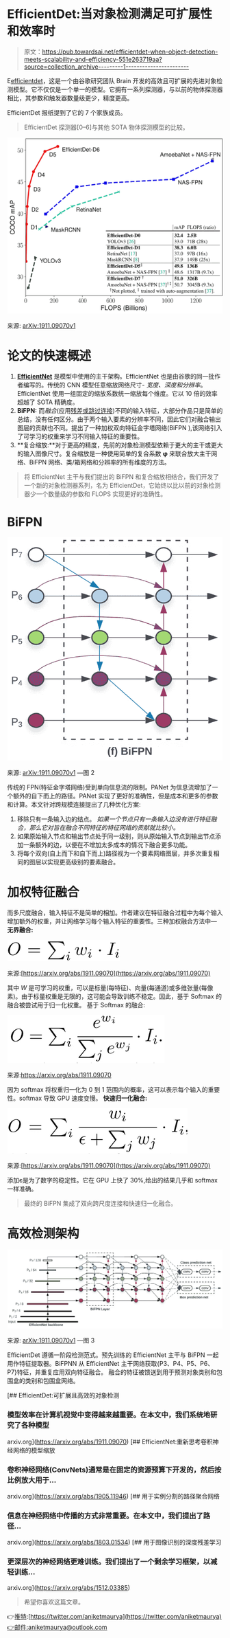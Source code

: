 # EfficientDet:当对象检测满足可扩展性和效率时

> 原文：<https://pub.towardsai.net/efficientdet-when-object-detection-meets-scalability-and-efficiency-551e263719aa?source=collection_archive---------1----------------------->

E[efficientdet](https://arxiv.org/abs/1911.09070)，这是一个由谷歌研究团队 Brain 开发的高效且可扩展的先进对象检测模型。它不仅仅是一个单一的模型。它拥有一系列探测器，与以前的物体探测器相比，其参数和触发器数量级更少，精度更高。

EfficientDet 报纸提到了它的 7 个家族成员。

> EfficientDet 探测器[0–6]与其他 SOTA 物体探测模型的比较。

![](img/ec33356f3c9fd97ae3897d90e2bdc11e.png)

来源: [arXiv:1911.09070v1](https://arxiv.org/abs/1911.09070)

# 论文的快速概述

1.  [**EfficientNet**](https://arxiv.org/abs/1905.11946) 是模型中使用的主干架构。EfficientNet 也是由谷歌的同一批作者编写的。传统的 CNN 模型任意缩放网络尺寸- *宽度、深度和分辨率*。EfficientNet 使用一组固定的缩放系数统一缩放每个维度。它以 10 倍的效率超越了 SOTA 精确度。
2.  **BiFPN:** 而*融合*(应用[残差或跳过连接](https://arxiv.org/abs/1512.03385))不同的输入特征，大部分作品只是简单的总结，没有任何区分。由于两个输入要素的分辨率不同，因此它们对融合输出图层的贡献也不同。提出了一种加权双向特征金字塔网络(BiFPN ),该网络引入了可学习的权重来学习不同输入特征的重要性。
3.  **复合缩放:**对于更高的精度，先前的对象检测模型依赖于更大的主干或更大的输入图像尺寸。复合缩放是一种使用简单的复合系数 **φ** 来联合放大主干网络、BiFPN 网络、类/箱网络和分辨率的所有维度的方法。

> 将 EfficientNet 主干与我们提出的 BiFPN 和复合缩放相结合，我们开发了一个新的对象检测器系列，名为 EfficientDet，它始终以比以前的对象检测器少一个数量级的参数和 FLOPS 实现更好的准确性。

# BiFPN

![](img/b2d0b170e8e4355db72a50c014e94dcd.png)

来源: [arXiv:1911.09070v1](https://arxiv.org/abs/1911.09070) —图 2

传统的 FPN(特征金字塔网络)受到单向信息流的限制。PANet 为信息流增加了一个额外的自下而上的路径。PANet 实现了更好的准确性，但是成本和更多的参数和计算。本文针对跨规模连接提出了几种优化方案:

1.  移除只有一条输入边的结点。
    *如果一个节点只有一条输入边没有进行特征融合，那么它对旨在融合不同特征的特征网络的贡献就比较小。*
2.  如果原始输入节点和输出节点处于同一级别，则从原始输入节点到输出节点添加一条额外的边，以便在不增加太多成本的情况下融合更多功能。
3.  将每个双向(自上而下和自下而上)路径视为一个要素网络图层，并多次重复相同的图层以实现更高级别的要素融合。

# 加权特征融合

而多尺度融合，输入特征不是简单的相加。作者建议在特征融合过程中为每个输入增加额外的权重，并让网络学习每个输入特征的重要性。三种加权融合方法中—
**无界融合:**

![](img/74fcbaa12001393a5acc729d0ac7f44b.png)

来源:[https://arxiv.org/abs/1911.09070](https://arxiv.org/abs/1911.09070)

其中 *W* 是可学习的权重，可以是标量(每特征)、向量(每通道)或多维张量(每像素)。由于标量权重是无限的，这可能会导致训练不稳定。因此，基于 Softmax 的融合被尝试用于归一化权重。
基于 Softmax 的融合:

![](img/2326e65194921592371c1cc28067a4dd.png)

来源:https://arxiv.org/abs/1911.09070

因为 softmax 将权重归一化为 0 到 1 范围内的概率，这可以表示每个输入的重要性。softmax 导致 GPU 速度变慢。
**快速归一化融合:**

![](img/7ef17e9cd41ca7c3f53f55afc3d17149.png)

来源:[https://arxiv.org/abs/1911.09070](https://arxiv.org/abs/1911.09070)

添加є是为了数字的稳定性。它在 GPU 上快了 30%,给出的结果几乎和 softmax 一样准确。

> 最终的 BiFPN 集成了双向跨尺度连接和快速归一化融合。

# 高效检测架构

![](img/ebb99f9a5e9938678ba7dd621fb05bf2.png)

来源: [arXiv:1911.09070v1](https://arxiv.org/abs/1911.09070) —图 3

EfficientDet 遵循一阶段检测范式。预先训练的 EfficientNet 主干与 BiFPN 一起用作特征提取器。BiFPNN 从 EfficientNet 主干网络获取{P3、P4、P5、P6、P7}特征，并重复应用双向特征融合。
融合的特征被馈送到用于预测对象类别和包围盒的类别和包围盒网络。

 [## EfficientDet:可扩展且高效的对象检测

### 模型效率在计算机视觉中变得越来越重要。在本文中，我们系统地研究了各种模型

arxiv.org](https://arxiv.org/abs/1911.09070)  [## EfficientNet:重新思考卷积神经网络的模型缩放

### 卷积神经网络(ConvNets)通常是在固定的资源预算下开发的，然后按比例放大用于…

arxiv.org](https://arxiv.org/abs/1905.11946)  [## 用于实例分割的路径聚合网络

### 信息在神经网络中传播的方式非常重要。在本文中，我们提出了路径…

arxiv.org](https://arxiv.org/abs/1803.01534)  [## 用于图像识别的深度残差学习

### 更深层次的神经网络更难训练。我们提出了一个剩余学习框架，以减轻训练…

arxiv.org](https://arxiv.org/abs/1512.03385) 

> 希望你喜欢这篇文章。

👉[推特](https://twitter.com/aniketmaurya):[https://twitter.com/aniketmaurya](https://twitter.com/aniketmaurya)👉邮件:aniketmaurya@outlook.com